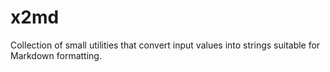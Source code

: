 # x2md

Collection of small utilities that convert input values into strings suitable for Markdown formatting.
